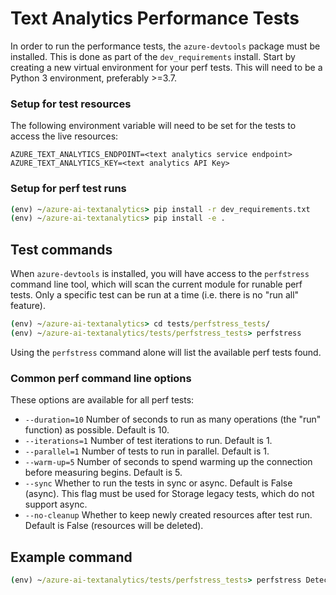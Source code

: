 # Text Analytics Performance Tests

In order to run the performance tests, the `azure-devtools` package must be installed. This is done as part of the `dev_requirements` install.
Start by creating a new virtual environment for your perf tests. This will need to be a Python 3 environment, preferably >=3.7.

### Setup for test resources

The following environment variable will need to be set for the tests to access the live resources:

```
AZURE_TEXT_ANALYTICS_ENDPOINT=<text analytics service endpoint>
AZURE_TEXT_ANALYTICS_KEY=<text analytics API Key>
```

### Setup for perf test runs

```cmd
(env) ~/azure-ai-textanalytics> pip install -r dev_requirements.txt
(env) ~/azure-ai-textanalytics> pip install -e .
```

## Test commands

When `azure-devtools` is installed, you will have access to the `perfstress` command line tool, which will scan the current module for runable perf tests. Only a specific test can be run at a time (i.e. there is no "run all" feature).

```cmd
(env) ~/azure-ai-textanalytics> cd tests/perfstress_tests/
(env) ~/azure-ai-textanalytics/tests/perfstress_tests> perfstress
```
Using the `perfstress` command alone will list the available perf tests found.

### Common perf command line options
These options are available for all perf tests:
- `--duration=10` Number of seconds to run as many operations (the "run" function) as possible. Default is 10.
- `--iterations=1` Number of test iterations to run. Default is 1.
- `--parallel=1` Number of tests to run in parallel. Default is 1.
- `--warm-up=5` Number of seconds to spend warming up the connection before measuring begins. Default is 5.
- `--sync` Whether to run the tests in sync or async. Default is False (async). This flag must be used for Storage legacy tests, which do not support async.
- `--no-cleanup` Whether to keep newly created resources after test run. Default is False (resources will be deleted).

## Example command
```cmd
(env) ~/azure-ai-textanalytics/tests/perfstress_tests> perfstress DetectLanguagePerfStressTest --parallel=50 --warmup=1
```